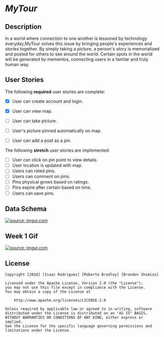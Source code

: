 # *MyTour*

## Description

In a world where connection to one another is lessoned by technology everyday,MyTour solves this issue by bringing people's experiences and stories together. By simply taking a picture, a person's story is memorialized and posted for others to see around the world. Certain spots in the world will be generated by mementos, connecting users in a familar and truly human way.

## User Stories

The following **required** user stories are complete:
- [x] User can create account and login.
- [x] User can view map.
- [ ] User can take picture.
- [ ] User's picture pinned automatically on map.
- [ ] User can add a post as a pin.


The following **stretch** user stories are implemented:

- [ ] User can click on pin point to view details.
- [ ] User location is updated with map.
- [ ] Users can rated pins.
- [ ] Users can comment on pins.
- [ ] Pins physical grows based on ratings.
- [ ] Pins expire after certain based on time.
- [ ] Users can save pins.

## Data Schema
<a href="https://imgur.com/ICXy0CY"><img src="https://i.imgur.com/ICXy0CY.png" title="source: imgur.com" /></a>

## Week 1 Gif
<a href="https://imgur.com/fABGGs8"><img src="https://i.imgur.com/fABGGs8.gif" title="source: imgur.com" /></a>

## License

    Copyright [2018] [Isaac Rodriguez] [Roberto Bradley] [Brandon Shimizu]

    Licensed under the Apache License, Version 2.0 (the "License");
    you may not use this file except in compliance with the License.
    You may obtain a copy of the License at

        http://www.apache.org/licenses/LICENSE-2.0

    Unless required by applicable law or agreed to in writing, software
    distributed under the License is distributed on an "AS IS" BASIS,
    WITHOUT WARRANTIES OR CONDITIONS OF ANY KIND, either express or implied.
    See the License for the specific language governing permissions and
    limitations under the License.
